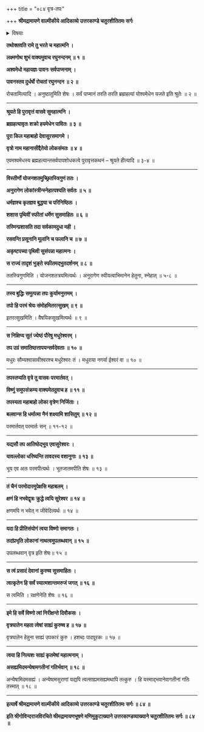 +++
title = "०८४ वृत्र-तपः"

+++
**श्रीमद्रामायणे वाल्मीकीये आदिकाव्ये उत्तरकाण्डे चतुरशीतितमः सर्गः**


<details><summary>विषयाः</summary>

लक्ष्मणेन रामं प्रत्य् अश्व-मेधस्य सर्वार्थ-साधकत्वोक्त्या  
तत्र रुच्य्-उत्पादनाय वृत्र-वधाख्यान-प्रस्तावः ॥ १ ॥  
चिरं धर्मेण राज्यं कृतवता वृत्रेण  
राज्ये पुत्राभिषेचन-पूर्वकं वने तपश्-चरणम् ॥ २ ॥  
तत्-तपश्-चरण-संत्रस्तेनेन्द्रेण  
श्री-विष्णुम् एत्य  
वृत्र-वध-प्रार्थना ॥ ३ ॥
</details>


**तथोक्तवति रामे तु भरते च महात्मनि ।**

**लक्ष्मणोथ शुभं वाक्यमुवाच रघुनन्दनम् ॥ १ ॥**

**अश्वमेधो महायज्ञः पावनः सर्वपाप्मनाम् ।**

**पावनस्तव दुर्धर्षो रोचतां रघुनन्दन ॥ २ ॥**

रोचतामित्यादि । अनुष्ठातुमिति शेषः । सर्वं पाप्मानं तरति तरति ब्रह्महत्यां योश्वमेधेन यजते इति श्रुतेः ॥ २ ॥

****

**श्रूयते हि पुरावृत्तं वासवे सुमहात्मनि ।**

**ब्रह्महत्यावृतः शक्रो हयमेधेन पावितः ॥ ३ ॥**

**पुरा किल महाबाहो देवासुरसमागमे ।**

**वृत्रो नाम महानासीद्दैतेयो लोकसंमतः ॥ ४ ॥**

एवमश्वमेधस्य ब्रह्महत्यान्तसर्वपापशोधकत्वे पुरावृत्तकथनं – श्रूयते हीत्यादि ॥ ३-४ ॥

****

**विस्तीर्णो योजनशतमुच्छ्रितस्त्रिगुणं ततः ।**

**अनुरागेण लोकांस्त्रीन्स्नेहात्पश्यति सर्वतः ॥ ५ ॥**

**धर्मज्ञश्च कृतज्ञव बुद्ध्या च परिनिष्ठितः ।**

**शशास पृथिवीं स्फीतां धर्मेण सुसमाहितः ॥ ६ ॥**

**तस्मिन्प्रशासति तदा सर्वकामदुधा मही ।**

**रसवन्ति प्रसूनानि मूलानि च फलानि च ॥ ७ ॥**

**अकृष्टपच्या पृथिवी सुसंपन्ना महात्मनः ।**

**स राज्यं तादृशं भुङ्ते स्फीतमद्भुतदर्शनम् ॥ ८ ॥**

ततस्त्रिगुणमिति । योजनशतत्रयमित्यर्थः । अनुरागेण स्वीयत्वाभिमानेन हेतुना, स्नेहात् ॥ ५-८ ॥

****

**तस्य बुद्धिः समुत्पन्ना तपः कुर्यामनुत्तमम् ।**

**तपो हि परमं श्रेयः संमोहमितरत्सुखम् ॥ ९ ॥**

इतरत्सुखमिति । वैषयिकसुखमित्यर्थः ॥ ९ ॥

****

**स निक्षिप्य सुतं ज्येष्ठं पौरेषु मधुरेश्वरम् ।**

**तप उग्रं समातिष्ठत्तापयन्सर्वदेवताः ॥ १० ॥**

मधुरः सौम्यश्वासावीश्वरश्च मधुरेश्वरः तं । मधुराया नगर्या ईश्वरं वा ॥ १० ॥

****

**तपस्तप्यति वृत्रे तु वासवः परमार्तवत् ।**

**विष्णुं समुपसंक्रम्य वाक्यमेतदुवाच ह ॥ ११ ॥**

**तपस्यता महाबाहो लोका वृत्रेण निर्जिताः ।**

**बलवान्स हि धर्मात्मा नैनं शक्ष्यामि शासितुम् ॥ १२ ॥**

परमार्तवत् परमार्तः सन् ॥ ११-१२ ॥

****

**यद्यसौ तप आतिष्ठेद्भूय एवासुरेश्वरः ।**

**यावल्लोका धरिष्यन्ति तावदस्य वशानुगाः ॥ १३ ॥**

भूय एव अतः परमपीत्यर्थः । भूतजातमपीति शेषः ॥ १३ ॥

****

**तं चैनं परमोदारमुपेक्षसि महाबलम् ।**

**क्षणं हि नभवेद्वृत्रः क्रुद्धे त्वयि सुरेश्वर ॥ १४ ॥**

क्षणमपि न भवेत् न जीवेदित्यर्थः ॥ १४ ॥

****

**यदा हि प्रीतिसंयोगं त्वया विष्णो समागतः ।**

**तदांप्रभृति लोकानां नाथत्वमुपलब्धवान् ॥ १५ ॥**

उपलब्धवान् वृत्र इति शेषः॥ १५ ॥

****

**स त्वं प्रसादं देवानां कुरुष्व सुसमाहितः ।**

**त्वत्कृतेन हि सर्वं स्यात्मशान्तमरुजं जगत् ॥ १६ ॥**

स त्वमिति । रक्षणेनेति शेषः ॥ १६ ॥

****

**इमे हि सर्वे विष्णो त्वां निरीक्षन्ते दिवौकसः ।**

**वृत्रघातेन महता त्वेषां साह्यं कुरुष्व ह ॥ १७ ॥**

वृत्रघातेन हेतुना साह्यं उपकारं कुरु । हशब्दः पादपूरकः ॥ १७ ॥

****

**त्वया हि नित्यशः साह्यं कृतमेषां महात्मनाम् ।**

**असह्यमिदमन्येषामगतीनां गतिर्भवान् ॥ १८ ॥**

अन्येषामिदमसह्यं । अन्येषामसुराणां यद्यपि त्वत्साह्यमसह्यमथापि तत्कुरु । हि यस्माद्भवानेवागतीनां गतिः तस्मात् ॥ १८ ॥

****

**इत्यार्षे श्रीमद्रामायणे वाल्मीकीये आदिकाव्ये उत्तरकाण्डे चतुरशीतितमः सर्गः ॥ ८४ ॥**

**इति श्रीगोविन्दराजविरचिते श्रीमद्रामायणभूषणे मणिमुकुटाख्याने उत्तरकाण्डव्याख्याने चतुरशीतितमः सर्गः ॥ ८४ ॥**
